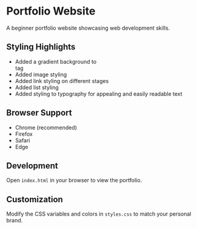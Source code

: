# Portfolio Website

A beginner portfolio website showcasing web development skills.

## Styling Highlights

- Added a gradient background to <main> tag
- Added image styling
- Added link styling on different stages
- Added list styling
- Added styling to typography for appealing and easily readable text

## Browser Support

- Chrome (recommended)
- Firefox
- Safari
- Edge

## Development

Open `index.html` in your browser to view the portfolio.

## Customization

Modify the CSS variables and colors in `styles.css` to match your personal brand.
